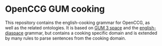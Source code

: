 # OpenCCG GUM cooking

This repository contains the english-cooking grammar for OpenCCG, as well as the related ontologies.
It is based on [GUM 3 space](https://www.ontospace.uni-bremen.de/ontology/gum.html) and the [english-diaspace](http://www.diaspace.uni-bremen.de/cgi-bin/twiki/view/DiaSpace/ReSources.html) grammar, but contains a cooking specific domain and is extended by many rules to parse sentences from the cooking domain.
